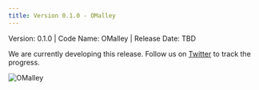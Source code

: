 ```yaml
---
title: Version 0.1.0 - OMalley
---
```


Version: 0.1.0 | Code Name: OMalley | Release Date: TBD

We are currently developing this release. Follow us on [Twitter](https://twitter.com/datalayerio) to track the progress.

![OMalley](/images/releases/omalley.png "OMalley")
